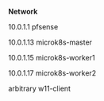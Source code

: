 **Network**

10.0.1.1      pfsense

10.0.1.13     microk8s-master

10.0.1.15     microk8s-worker1

10.0.1.17     microk8s-worker2

arbitrary     w11-client
